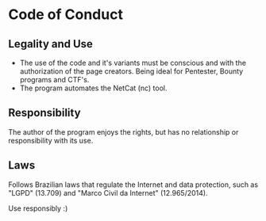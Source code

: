 # Code of Conduct
## Legality and Use
* The use of the code and it's variants must be conscious and with the authorization of the page creators. Being ideal for Pentester, Bounty programs and CTF's. 
* The program automates the NetCat (nc) tool.
## Responsibility 
The author of the program enjoys the rights, but has no relationship or responsibility with its use.
## Laws
Follows Brazilian laws that regulate the Internet and data protection, such as "LGPD" (13.709) and "Marco Civil da Internet" (12.965/2014). 

Use responsibly :)
